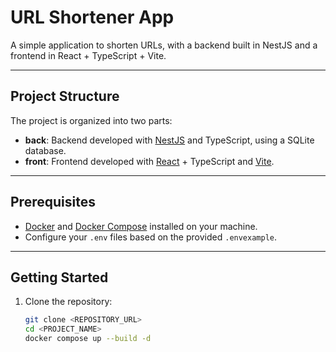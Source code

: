 # URL Shortener App

A simple application to shorten URLs, with a backend built in NestJS and a frontend in React + TypeScript + Vite.

---

## Project Structure

The project is organized into two parts:

- **back**: Backend developed with [NestJS](https://nestjs.com/) and TypeScript, using a SQLite database.  
- **front**: Frontend developed with [React](https://reactjs.org/) + TypeScript and [Vite](https://vitejs.dev/).  

---

## Prerequisites

- [Docker](https://www.docker.com/) and [Docker Compose](https://docs.docker.com/compose/) installed on your machine.  
- Configure your `.env` files based on the provided `.envexample`.  

---

## Getting Started

1. Clone the repository:

   ```bash
   git clone <REPOSITORY_URL>
   cd <PROJECT_NAME>
   docker compose up --build -d
